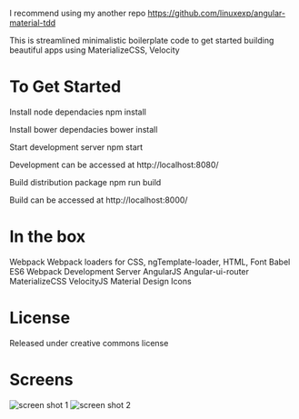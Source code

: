I recommend using my another repo https://github.com/linuxexp/angular-material-tdd

This is streamlined minimalistic boilerplate code to get started building beautiful apps using MaterializeCSS, Velocity

To Get Started
===============

Install node dependacies npm install

Install bower dependacies bower install

Start development server npm start

Development can be accessed at http://localhost:8080/

Build distribution package npm run build

Build can be accessed at http://localhost:8000/

In the box
===========
Webpack
Webpack loaders for CSS, ngTemplate-loader, HTML, Font
Babel ES6
Webpack Development Server
AngularJS
Angular-ui-router
MaterializeCSS
VelocityJS
Material Design Icons

License
========
Released under creative commons license

Screens
========

![screen shot 1](https://preview.ibb.co/cE66T5/Screen_Shot_2017_05_12_at_12_02_20_PM.png)
![screen shot 2](https://preview.ibb.co/mwUh1Q/Screen_Shot_2017_05_12_at_12_02_08_PM.png)
